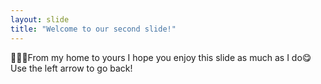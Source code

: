```yaml
---
layout: slide
title: "Welcome to our second slide!"
---
```

🙋🏼‍♀️From my home to yours I hope you enjoy this slide as much as I do😋
Use the left arrow to go back!

